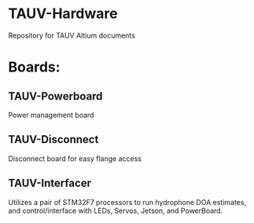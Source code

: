 # TAUV-Hardware

Repository for TAUV Altium documents

# Boards:
## TAUV-Powerboard
Power management board

## TAUV-Disconnect
Disconnect board for easy flange access

## TAUV-Interfacer
Utilizes a pair of STM32F7 processors to run hydrophone DOA estimates, and control/interface with LEDs, Servos, Jetson, and PowerBoard.
